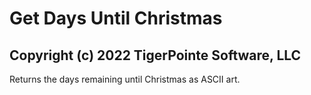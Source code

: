 # Get Days Until Christmas

## Copyright (c) 2022 TigerPointe Software, LLC

Returns the days remaining until Christmas as ASCII art.